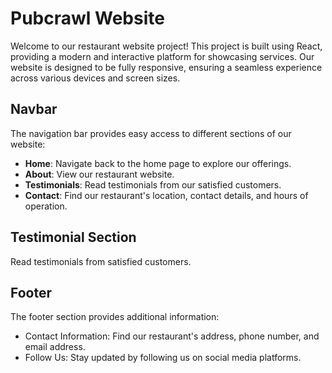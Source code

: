 # Pubcrawl Website

Welcome to our restaurant website project! This project is built using React, providing a modern and interactive platform for showcasing services. Our website is designed to be fully responsive, ensuring a seamless experience across various devices and screen sizes.


## Navbar
The navigation bar provides easy access to different sections of our website:

- **Home**: Navigate back to the home page to explore our offerings.
- **About**: View our restaurant website.
- **Testimonials**: Read testimonials from our satisfied customers.
- **Contact**: Find our restaurant's location, contact details, and hours of operation.


## Testimonial Section

Read testimonials from satisfied customers.

## Footer
The footer section provides additional information:

- Contact Information: Find our restaurant's address, phone number, and email address.
- Follow Us: Stay updated by following us on social media platforms.
  
